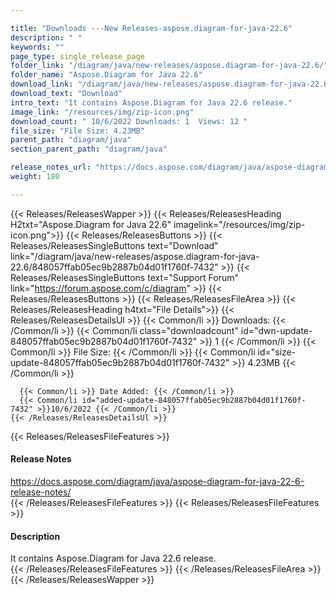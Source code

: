 ```yaml
---

title: "Downloads ---New Releases-aspose.diagram-for-java-22.6"
description: " "
keywords: ""
page_type: single_release_page
folder_link: "/diagram/java/new-releases/aspose.diagram-for-java-22.6/"
folder_name: "Aspose.Diagram for Java 22.6"
download_link: "/diagram/java/new-releases/aspose.diagram-for-java-22.6/848057ffab05ec9b2887b04d01f1760f-7432"
download_text: "Download"
intro_text: "It contains Aspose.Diagram for Java 22.6 release."
image_link: "/resources/img/zip-icon.png"
download_count: " 10/6/2022 Downloads: 1  Views: 12 "
file_size: "File Size: 4.23MB"
parent_path: "diagram/java"
section_parent_path: "diagram/java"

release_notes_url: "https://docs.aspose.com/diagram/java/aspose-diagram-for-java-22-6-release-notes/"
weight: 180

---
```


{{< Releases/ReleasesWapper >}}
  {{< Releases/ReleasesHeading H2txt="Aspose.Diagram for Java 22.6" imagelink="/resources/img/zip-icon.png">}}
  {{< Releases/ReleasesButtons >}}
    {{< Releases/ReleasesSingleButtons text="Download" link="/diagram/java/new-releases/aspose.diagram-for-java-22.6/848057ffab05ec9b2887b04d01f1760f-7432" >}}
    {{< Releases/ReleasesSingleButtons text="Support Forum" link="https://forum.aspose.com/c/diagram" >}}
  {{< Releases/ReleasesButtons >}}
  {{< Releases/ReleasesFileArea >}}
    {{< Releases/ReleasesHeading h4txt="File Details">}}
    {{< Releases/ReleasesDetailsUl >}}
      {{< Common/li >}} Downloads: {{< /Common/li >}}
      {{< Common/li class="downloadcount" id="dwn-update-848057ffab05ec9b2887b04d01f1760f-7432" >}} 1 {{< /Common/li >}}
      {{< Common/li >}} File Size: {{< /Common/li >}}
      {{< Common/li id="size-update-848057ffab05ec9b2887b04d01f1760f-7432" >}} 4.23MB {{< /Common/li >}}

      {{< Common/li >}} Date Added: {{< /Common/li >}}
      {{< Common/li id="added-update-848057ffab05ec9b2887b04d01f1760f-7432" >}}10/6/2022 {{< /Common/li >}}
    {{< /Releases/ReleasesDetailsUl >}}

  {{< Releases/ReleasesFileFeatures >}}
      <h4>Release Notes</h4><div><a href='https://docs.aspose.com/diagram/java/aspose-diagram-for-java-22-6-release-notes/'>https://docs.aspose.com/diagram/java/aspose-diagram-for-java-22-6-release-notes/</a></div>
  {{< /Releases/ReleasesFileFeatures >}}
  {{< Releases/ReleasesFileFeatures >}}
      <h4>Description</h4><div class="HTMLDescription">It contains Aspose.Diagram for Java 22.6 release.</div>
  {{< /Releases/ReleasesFileFeatures >}}
 {{< /Releases/ReleasesFileArea >}}
{{< /Releases/ReleasesWapper >}}


